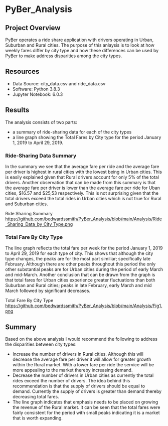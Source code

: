 # PyBer_Analysis

## Project Overview
PyBer operates a ride share application with drivers operating in Urban, Suburban and Rural cities. The purpose of this anlaysis is to look at how weekly fares differ by city type and how these differences can be used by PyBer to make address disparities among the city types.

## Resources
* Data Source: city_data.csv and ride_data.csv
* Software: Python 3.8.3
* Jupyter Notebook: 6.0.3

## Results
The analysis consists of two parts:
* a summary of ride-sharing data for each of the city types
* a line graph showing the Total Fares by City type for the period January 1, 2019 to April 29, 2019.

### Ride-Sharing Data Summary
In the summary we see that the average fare per ride and the average fare per driver is highest in rural cities with the lowest being in Urban cities.  This is easily explained given that Rural drivers account for only 5% of the total drivers.  Another observation that can be made from this summary is that the average fare per driver is lower than the average fare per ride for Uban cities, $16.57 and $25,53 respectively. This is not surprising given that the total drivers exceed the total rides in Urban cities which is not true for Rural and Suburban cities. 

Ride Sharing Summary
https://github.com/bedwardssmith/PyBer_Analysis/blob/main/Analysis/Ride_Sharing_Data_by_City_Type.png

### Total Fare By City Type
The line graph reflects the total fare per week for the period January 1, 2019 to April 29, 2019 for each type of city.  This shows that although the city type changes, the peaks are for the most part similiar; specifically late February. Although there are other peaks throughout this period the only other substantial peaks are for Urban cities during the period of early March and mid-March.  Another conclusion that can be drawn from the graph is that total fares for Urban cities experience greater fluctuations than both Suburban and Rural cities; peaks in late February, early March and mid March followed by significant decreases. 
 
Total Fare By City Type
https://github.com/bedwardssmith/PyBer_Analysis/blob/main/Analysis/Fig1.png

 ## Summary
 Based on the above analysis I would recommend the following to address the disparities between city types:
 * Increase the number of drivers in Rural cities. Although this will decrease the average fare per driver it will allow for greater growth within the Rural market.  With a lower fare per ride the service will be more appealing to the market thereby increasing demand.
 * Decrease the number of drivers in Urban cities as currently the total rides exceed the number of drivers.  The idea behind this recommendation is that the supply of drivers should be equal to demand.  Currently the supply of drivers is greater than demand thereby decreasing total fares. 
 * The line graph indicates that emphasis needs to be placed on growing the revenue of the Rural market. It can be seen that the total fares were fairly consistent for the period with small peaks indicating it is a market that is worth expanding.
 
 
